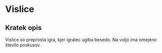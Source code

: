 # Vislice

## Kratek opis

Vislice so preprosta igra, kjer igralec ugiba besedo.
Na voljo ima omejeno število poskusov.